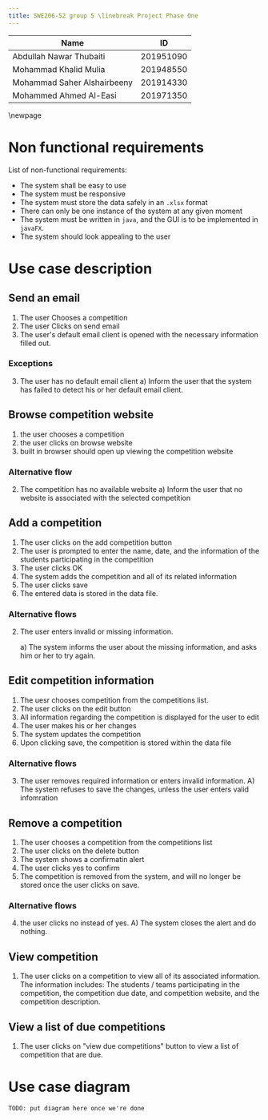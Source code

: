 ```yaml
---
title: SWE206-52 group 5 \linebreak Project Phase One
---
```


| Name                       | ID       |
|----------------------------|:--------:|
|Abdullah Nawar Thubaiti     | 201951090|
|Mohammad Khalid Mulia       | 201948550|
|Mohammad Saher Alshairbeeny | 201914330|
|Mohammed Ahmed Al-Easi      | 201971350|

\newpage


# Non functional requirements

List of non-functional requirements:

- The system shall be easy to use
- The system must be responsive
- The system must store the data safely in an `.xlsx` format
- There can only be one instance of the system at any given moment
- The system must be written in `java`, and the GUI is to be implemented in
  `javaFX`.
- The system should look appealing to the user

# Use case description

## Send an email

1. The user Chooses a competition
2. The user Clicks on send email
3. The user's default email client is opened with the necessary information
filled out.

### Exceptions

3. The user has no default email client
    a) Inform the user that the system has failed to detect his or her default
    email client.

## Browse competition website

1. the user chooses a competition 
2. the user clicks on browse website
3. built in browser should open up viewing the competition website

### Alternative flow

2. The competition has no available website
    a) Inform the user that no website is associated with the selected
    competition


## Add a competition

1. The user clicks on the add competition button
2. The user is prompted to enter the name, date, and the information of the
   students participating in the competition
3. The user clicks OK
4. The system adds the competition and all of its related information 
5. The user clicks save
6. The entered data is stored in the data file.

### Alternative flows

2. The user enters invalid or missing information.

    a) The system informs the user about the missing information, and asks him or
      her to try again.

## Edit competition information

1. The uesr chooses competition from the competitions list.
2. The user clicks on the edit button
3. All information regarding the competition is displayed for the user to edit
4. The user makes his or her changes
5. The system updates the competition
6. Upon clicking save, the competition is stored within the data file

### Alternative flows

3. The user removes required information or enters invalid information.
    A) The system refuses to save the changes, unless the user enters valid
    infomration

## Remove a competition

1. The user chooses a competition from the competitions list
2. The user clicks on the delete button
3. The system shows a confirmatin alert
4. The user clicks yes to confirm
5. The competition is removed from the system, and will no longer be stored once
   the user clicks on save.

### Alternative flows

4. the user clicks no instead of yes.
    A) The system closes the alert and do nothing.

## View competition

1. The user clicks on a competition to view all of its associated information.
   The information includes: The students / teams participating in the
   competition, the competition due date, and competition website, and the
   competition description.

## View a list of due competitions

1. The user clicks on "view due competitions" button to view a list of competition that
   are due.


# Use case diagram

`TODO: put diagram here once we're done`
